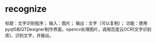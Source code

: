 # recognize
标题：文字识别程序；
输入：图片；
输出：文字（可以复制）；
功能：使用pyqt5和QTDesigner制作界面，opencv处理图片，调用百度云OCR(文字识别库)，识别文字，并输出。
